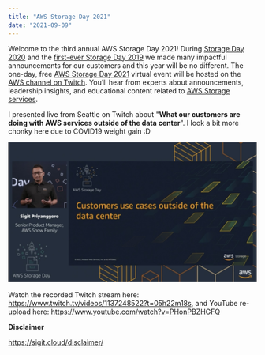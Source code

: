 ```yaml
---
title: "AWS Storage Day 2021"
date: "2021-09-09"
---
```


Welcome to the third annual AWS Storage Day 2021! During [Storage Day 2020](https://aws.amazon.com/blogs/aws/welcome-to-aws-storage-day-2020/) and the [first-ever Storage Day 2019](https://aws.amazon.com/blogs/aws/welcome-to-aws-storage-day/) we made many impactful announcements for our customers and this year will be no different. The one-day, free [AWS Storage Day 2021](https://pages.awscloud.com/AWS-Storage-Day-2021.html) virtual event will be hosted on the [AWS channel on Twitch](https://www.twitch.tv/aws). You’ll hear from experts about announcements, leadership insights, and educational content related to [AWS Storage services](https://aws.amazon.com/products/storage/).

I presented live from Seattle on Twitch about "**What our customers are doing with AWS services outside of the data center**". I look a bit more chonky here due to COVID19 weight gain :D

![](images/sigit-storage-day-2021-cover.jpg)

Watch the recorded Twitch stream here: https://www.twitch.tv/videos/1137248522?t=05h22m18s, and YouTube re-upload here: https://www.youtube.com/watch?v=PHonPBZHGFQ 

**Disclaimer**

https://sigit.cloud/disclaimer/

